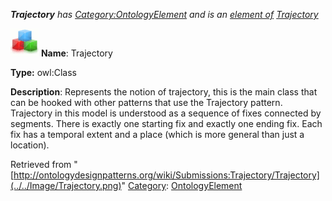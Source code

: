 ___Trajectory__ has [Category:OntologyElement](../../Category/OntologyElement "Category:OntologyElement") and is an [element of](../../Property/ElementOf "Property:ElementOf") [Trajectory](../../Submissions/Trajectory "Submissions:Trajectory")_


  




[![Class](../../images/thumb/2/27/Class.gif/45px-Class.gif)](../../Image/Class.gif "Class")
__Name__: Trajectory 


__Type:__ owl:Class 


__Description__: Represents the notion of trajectory, this is the main class that can be hooked with other patterns that use the Trajectory pattern. Trajectory in this model is understood as a sequence of fixes connected by segments. There is exactly one starting fix and exactly one ending fix. Each fix has a temporal extent and a place (which is more general than just a location). 





Retrieved from "[http://ontologydesignpatterns.org/wiki/Submissions:Trajectory/Trajectory](../../Image/Trajectory.png)"
 [Category](http://ontologydesignpatterns.org/wiki/Special:Categories "Special:Categories"): [OntologyElement](../../Category/OntologyElement "Category:OntologyElement")